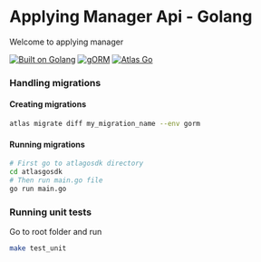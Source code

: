 # Applying Manager Api - Golang

Welcome to applying manager

[![Built on Golang](https://img.shields.io/badge/Golang-00ADD8)](https://go.dev/)
[![gORM](https://img.shields.io/badge/gORM-0E83CC)](https://gorm.io/index.html)
[![Atlas Go](https://img.shields.io/badge/AtlasGo-3578e5)](https://atlasgo.io/)

### Handling migrations

#### Creating migrations

```bash
atlas migrate diff my_migration_name --env gorm
```

#### Running migrations

```bash
# First go to atlagosdk directory
cd atlasgosdk
# Then run main.go file
go run main.go
```

### Running unit tests

Go to root folder and run

```bash
make test_unit
```
